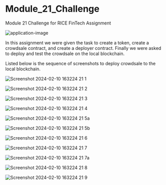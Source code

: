 # Module_21_Challenge
Module 21 Challenge for RICE FinTech Assignment

![application-image](https://github.com/apeontherun/Module_21_Challenge/assets/28538519/1fbe9881-91d2-4439-8a9e-1257188afffd)


In this assignment we were given the task to create a token, create a crowdsale contract, and create a deployer contract. Finally we were asked to deploy and test the crowdsale on the local blockchain.

Listed below is the sequence of screenshots to deploy crowdsale to the local blockchain.

![Screenshot 2024-02-10 163224 21 1](https://github.com/apeontherun/Module_21_Challenge/assets/28538519/87bfdd04-34ce-47cf-9247-1fe2d0d299ba)

![Screenshot 2024-02-10 163224 21 2](https://github.com/apeontherun/Module_21_Challenge/assets/28538519/40ef4a19-2e61-475f-86e8-3cdb2d964d37)

![Screenshot 2024-02-10 163224 21 3](https://github.com/apeontherun/Module_21_Challenge/assets/28538519/852d55f9-90e7-4b3d-babc-944184ea6dcb)

![Screenshot 2024-02-10 163224 21 4](https://github.com/apeontherun/Module_21_Challenge/assets/28538519/ffa76b28-a076-4eb7-85ca-3376c629ecc0)

![Screenshot 2024-02-10 163224 21 5a](https://github.com/apeontherun/Module_21_Challenge/assets/28538519/f9a4dbf4-1db2-4342-8f48-5c6fdf209d6c)

![Screenshot 2024-02-10 163224 21 5b](https://github.com/apeontherun/Module_21_Challenge/assets/28538519/f55668ea-f83a-4970-9444-ec9d9b3b49d8)

![Screenshot 2024-02-10 163224 21 6](https://github.com/apeontherun/Module_21_Challenge/assets/28538519/d9f1c7c7-1e07-4920-b317-9221df8b283e)

![Screenshot 2024-02-10 163224 21 7](https://github.com/apeontherun/Module_21_Challenge/assets/28538519/a5b2418e-9de0-4978-b8be-8ece374fe19f)

![Screenshot 2024-02-10 163224 21 7a](https://github.com/apeontherun/Module_21_Challenge/assets/28538519/281346c1-56ea-44ca-b1bb-e431cb8df76f)

![Screenshot 2024-02-10 163224 21 8](https://github.com/apeontherun/Module_21_Challenge/assets/28538519/d2c2c9c5-1d01-4a3b-969d-6301752bdb05)

![Screenshot 2024-02-10 163224 21 9](https://github.com/apeontherun/Module_21_Challenge/assets/28538519/2492248d-a565-4584-83a0-57cd363abaf7)







